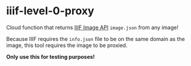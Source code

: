 # iiif-level-0-proxy

Cloud function that returns [IIIF Image API](https://iiif.io/api/image/2.0/) `image.json` from any image!

Because IIIF requires the `info.json` file to be on the same domain as the image, this tool requires the image to be proxied.

__Only use this for testing purposes!__
